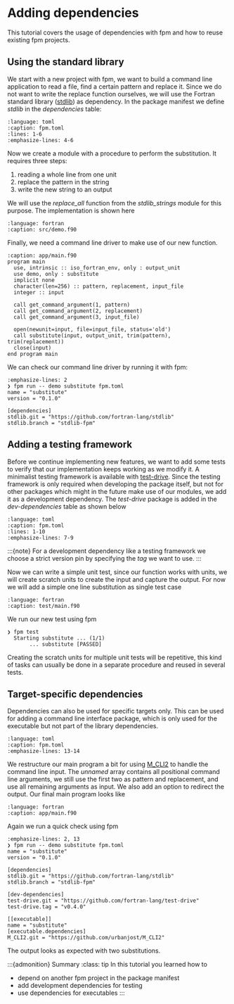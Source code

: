 # Adding dependencies

This tutorial covers the usage of dependencies with fpm and how to reuse existing fpm projects.

## Using the standard library

We start with a new project with fpm, we want to build a command line application to read a file, find a certain pattern and replace it.
Since we do not want to write the replace function ourselves, we will use the Fortran standard library ([stdlib](https://github.com/fortran-lang/stdlib)) as dependency.
In the package manifest we define *stdlib* in the *dependencies* table:

```{literalinclude} ../../src/tutorial/dependencies/fpm.toml
:language: toml
:caption: fpm.toml
:lines: 1-6
:emphasize-lines: 4-6
```

Now we create a module with a procedure to perform the substitution.
It requires three steps:

1. reading a whole line from one unit
2. replace the pattern in the string
3. write the new string to an output

We will use the *replace\_all* function from the *stdlib\_strings* module for this purpose.
The implementation is shown here

```{literalinclude} ../../src/tutorial/dependencies/src/demo.f90
:language: fortran
:caption: src/demo.f90
```

Finally, we need a command line driver to make use of our new function.

```{code-block} fortran
:caption: app/main.f90
program main
  use, intrinsic :: iso_fortran_env, only : output_unit
  use demo, only : substitute
  implicit none
  character(len=256) :: pattern, replacement, input_file
  integer :: input

  call get_command_argument(1, pattern)
  call get_command_argument(2, replacement)
  call get_command_argument(3, input_file)

  open(newunit=input, file=input_file, status='old')
  call substitute(input, output_unit, trim(pattern), trim(replacement))
  close(input)
end program main
```

We can check our command line driver by running it with fpm:

```{code-block} text
:emphasize-lines: 2
❯ fpm run -- demo substitute fpm.toml
name = "substitute"
version = "0.1.0"

[dependencies]
stdlib.git = "https://github.com/fortran-lang/stdlib"
stdlib.branch = "stdlib-fpm"
```


## Adding a testing framework

Before we continue implementing new features, we want to add some tests to verify that our implementation keeps working as we modify it.
A minimalist testing framework is available with [test-drive].
Since the testing framework is only required when developing the package itself, but not for other packages which might in the future make use of our modules, we add it as a development dependency.
The *test-drive* package is added in the *dev-dependencies* table as shown below

[test-drive]: https://github.com/fortran-lang/test-drive

```{literalinclude} ../../src/tutorial/dependencies/fpm.toml
:language: toml
:caption: fpm.toml
:lines: 1-10
:emphasize-lines: 7-9
```

:::{note}
For a development dependency like a testing framework we choose a strict version pin by specifying the *tag* we want to use.
:::

Now we can write a simple unit test, since our function works with units, we will create scratch units to create the input and capture the output.
For now we will add a simple one line substitution as single test case

```{literalinclude} ../../src/tutorial/dependencies/test/main.f90
:language: fortran
:caption: test/main.f90
```

We run our new test using fpm

```{code-block} text
❯ fpm test
  Starting substitute ... (1/1)
       ... substitute [PASSED]
```

Creating the scratch units for multiple unit tests will be repetitive, this kind of tasks can usually be done in a separate procedure and reused in several tests.


## Target-specific dependencies

Dependencies can also be used for specific targets only.
This can be used for adding a command line interface package, which is only used for the executable but not part of the library dependencies.

```{literalinclude} ../../src/tutorial/dependencies/fpm.toml
:language: toml
:caption: fpm.toml
:emphasize-lines: 13-14
```

We restructure our main program a bit for using [M\_CLI2] to handle the command line input.
The *unnamed* array contains all positional command line arguments, we still use the first two as pattern and replacement, and use all remaining arguments as input.
We also add an option to redirect the output.
Our final main program looks like

[M\_CLI2]: https://github.com/urbanjost/M_CLI2

```{literalinclude} ../../src/tutorial/dependencies/app/main.f90
:language: fortran
:caption: app/main.f90
```

Again we run a quick check using fpm

```{code-block} text
:emphasize-lines: 2, 13
❯ fpm run -- demo substitute fpm.toml
name = "substitute"
version = "0.1.0"

[dependencies]
stdlib.git = "https://github.com/fortran-lang/stdlib"
stdlib.branch = "stdlib-fpm"

[dev-dependencies]
test-drive.git = "https://github.com/fortran-lang/test-drive"
test-drive.tag = "v0.4.0"

[[executable]]
name = "substitute"
[executable.dependencies]
M_CLI2.git = "https://github.com/urbanjost/M_CLI2"
```

The output looks as expected with two substitutions.


:::{admonition} Summary
:class: tip
In this tutorial you learned how to

- depend on another fpm project in the package manifest
- add development dependencies for testing
- use dependencies for executables
:::
